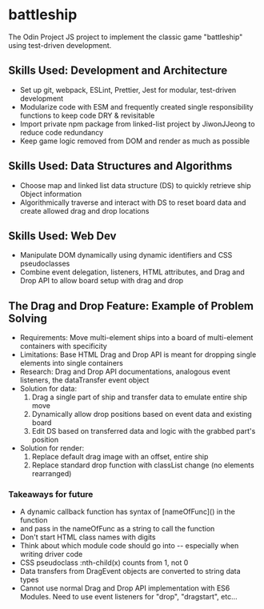 # battleship
The Odin Project JS project to implement the classic game "battleship" using test-driven development.

## Skills Used: Development and Architecture
- Set up git, webpack, ESLint, Prettier, Jest for modular, test-driven development
- Modularize code with ESM and frequently created single responsibility functions to keep code DRY & revisitable
- Import private npm package from linked-list project by JiwonJJeong to reduce code redundancy
- Keep game logic removed from DOM and render as much as possible

## Skills Used: Data Structures and Algorithms
- Choose map and linked list data structure (DS) to quickly retrieve ship Object information
- Algorithmically traverse and interact with DS to reset board data and create allowed drag and drop locations

## Skills Used: Web Dev
- Manipulate DOM dynamically using dynamic identifiers and CSS pseudoclasses
- Combine event delegation, listeners, HTML attributes, and Drag and Drop API to allow board setup with drag and drop

## The Drag and Drop Feature: Example of Problem Solving
- Requirements: Move multi-element ships into a board of multi-element containers with specificity
- Limitations: Base HTML Drag and Drop API is meant for dropping single elements into single containers
- Research: Drag and Drop API documentations, analogous event listeners, the dataTransfer event object
- Solution for data:
    1) Drag a single part of ship and transfer data to emulate entire ship move
    2) Dynamically allow drop positions based on event data and existing board
    3) Edit DS based on transferred data and logic with the grabbed part's position
- Solution for render: 
    1) Replace default drag image with an offset, entire ship
    2) Replace standard drop function with classList change (no elements rearranged)

### Takeaways for future
- A dynamic callback function has syntax of \[nameOfFunc\]() in the function
- and pass in the nameOfFunc as a string to call the function
- Don't start HTML class names with digits
- Think about which module code should go into -- especially when writing driver code
- CSS pseudoclass :nth-child(x) counts from 1, not 0
- Data transfers from DragEvent objects are converted to string data types
- Cannot use normal Drag and Drop API implementation with ES6 Modules. Need to use event listeners for "drop", "dragstart", etc...

